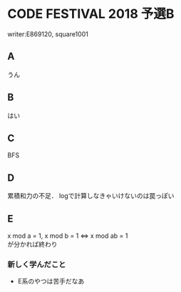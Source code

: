# CODE FESTIVAL 2018 予選B
writer:E869120, square1001
## A
うん

## B
はい

## C
BFS

## D
累積和力の不足．
logで計算しなきゃいけないのは罠っぽい

## E
x mod a = 1, x mod b = 1 <=> x mod ab = 1  
が分かれば終わり

### 新しく学んだこと
* E系のやつは苦手だなあ
